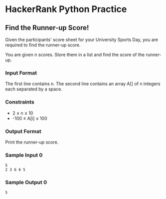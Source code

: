 # HackerRank Python Practice

## Find the Runner-up Score!

Given the participants' score sheet for your University Sports Day, you are required to find the runner-up score.

You are given n scores. Store them in a list and find the score of the runner-up.

### Input Format
The first line contains n. The second line contains an array A[] of n integers each separated by a space.

### Constraints
- 2 ≤ n ≤ 10
- -100 ≤ A[i] ≤ 100

### Output Format
Print the runner-up score.

### Sample Input 0
```
5
2 3 6 6 5
```

### Sample Output 0
```
5
```
